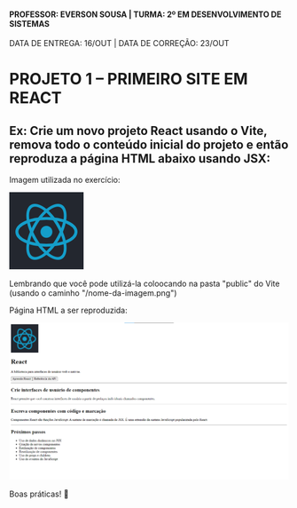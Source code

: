 #### PROFESSOR: EVERSON SOUSA | TURMA: 2º EM DESENVOLVIMENTO DE SISTEMAS

DATA DE ENTREGA: 16/OUT | DATA DE CORREÇÃO: 23/OUT
# PROJETO 1 – PRIMEIRO SITE EM REACT

## Ex: Crie um novo projeto React usando o Vite, remova todo o conteúdo inicial do projeto e então reproduza a página HTML abaixo usando JSX:

Imagem utilizada no exercício:

<img src="./react.png">

Lembrando que você pode utilizá-la coloocando na pasta "public" do Vite (usando o caminho "/nome-da-imagem.png")

Página HTML a ser reproduzida:

<img src="./screenshot-exercicio-1.png">

Boas práticas! :call_me_hand:
